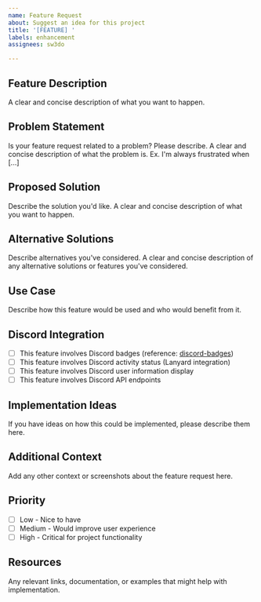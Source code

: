 ```yaml
---
name: Feature Request
about: Suggest an idea for this project
title: '[FEATURE] '
labels: enhancement
assignees: sw3do

---
```


## Feature Description
A clear and concise description of what you want to happen.

## Problem Statement
Is your feature request related to a problem? Please describe.
A clear and concise description of what the problem is. Ex. I'm always frustrated when [...]

## Proposed Solution
Describe the solution you'd like.
A clear and concise description of what you want to happen.

## Alternative Solutions
Describe alternatives you've considered.
A clear and concise description of any alternative solutions or features you've considered.

## Use Case
Describe how this feature would be used and who would benefit from it.

## Discord Integration
- [ ] This feature involves Discord badges (reference: [discord-badges](https://github.com/mezotv/discord-badges))
- [ ] This feature involves Discord activity status (Lanyard integration)
- [ ] This feature involves Discord user information display
- [ ] This feature involves Discord API endpoints

## Implementation Ideas
If you have ideas on how this could be implemented, please describe them here.

## Additional Context
Add any other context or screenshots about the feature request here.

## Priority
- [ ] Low - Nice to have
- [ ] Medium - Would improve user experience
- [ ] High - Critical for project functionality

## Resources
Any relevant links, documentation, or examples that might help with implementation.